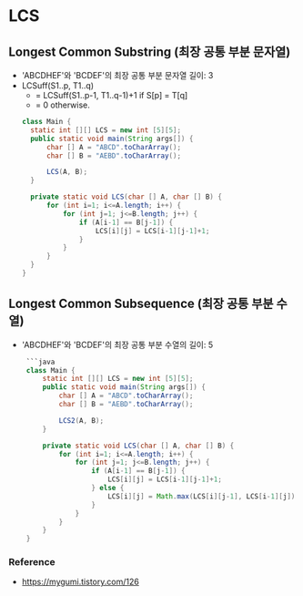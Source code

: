 # LCS
## Longest Common Substring (최장 공통 부분 문자열)
* 'ABCDHEF'와 'BCDEF'의 최장 공통 부분 문자열 길이: 3
* LCSuff(S1..p, T1..q)
  * = LCSuff(S1..p-1, T1..q-1)+1    if S[p] = T[q]
  * = 0     otherwise.
  ```java
  class Main {
    static int [][] LCS = new int [5][5];
    public static void main(String args[]) {
        char [] A = "ABCD".toCharArray();
        char [] B = "AEBD".toCharArray();

        LCS(A, B);
    }

    private static void LCS(char [] A, char [] B) {
        for (int i=1; i<=A.length; i++) {
            for (int j=1; j<=B.length; j++) {
                if (A[i-1] == B[j-1]) {
                    LCS[i][j] = LCS[i-1][j-1]+1;
                }
            }
        }
    }
  }
  ```
## Longest Common Subsequence (최장 공통 부분 수열)
* 'ABCDHEF'와 'BCDEF'의 최장 공통 부분 수열의 길이: 5
   ```java
    ```java
    class Main {
        static int [][] LCS = new int [5][5];
        public static void main(String args[]) {
            char [] A = "ABCD".toCharArray();
            char [] B = "AEBD".toCharArray();

            LCS2(A, B);
        }

        private static void LCS(char [] A, char [] B) {
            for (int i=1; i<=A.length; i++) {
                for (int j=1; j<=B.length; j++) {
                    if (A[i-1] == B[j-1]) {
                        LCS[i][j] = LCS[i-1][j-1]+1;
                    } else {
                        LCS[i][j] = Math.max(LCS[i][j-1], LCS[i-1][j]);
                    }
                }
            }
        }
    }
   ```

### Reference
* https://mygumi.tistory.com/126